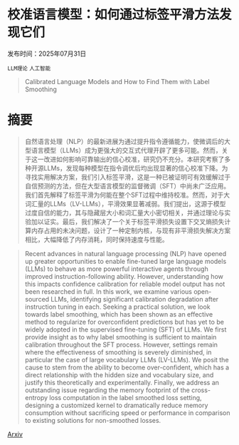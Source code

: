 # 校准语言模型：如何通过标签平滑方法发现它们

发布时间：2025年07月31日

`LLM理论` `人工智能`

> Calibrated Language Models and How to Find Them with Label Smoothing

# 摘要

> 自然语言处理（NLP）的最新进展为通过提升指令遵循能力，使微调后的大型语言模型（LLMs）成为更强大的交互式代理开辟了更多可能。然而，关于这一改进如何影响可靠输出的信心校准，研究仍不充分。本研究考察了多种开源LLMs，发现每种模型在指令调优后均出现显著的信心校准下降。为寻找实用解决方案，我们引入标签平滑，这是一种已被证明可有效缓解过于自信预测的方法，但在大型语言模型的监督微调（SFT）中尚未广泛应用。我们首先解释了标签平滑为何能在整个SFT过程中维持校准。然而，对于大词汇量的LLMs（LV-LLMs），平滑效果显著减弱。我们提出，这源于模型过度自信的能力，其与隐藏层大小和词汇量大小密切相关，并通过理论与实验加以证实。最后，我们解决了一个关于标签平滑损失设置下交叉熵损失计算内存占用的未决问题，设计了一种定制内核，与现有非平滑损失解决方案相比，大幅降低了内存消耗，同时保持速度与性能。

> Recent advances in natural language processing (NLP) have opened up greater opportunities to enable fine-tuned large language models (LLMs) to behave as more powerful interactive agents through improved instruction-following ability. However, understanding how this impacts confidence calibration for reliable model output has not been researched in full. In this work, we examine various open-sourced LLMs, identifying significant calibration degradation after instruction tuning in each. Seeking a practical solution, we look towards label smoothing, which has been shown as an effective method to regularize for overconfident predictions but has yet to be widely adopted in the supervised fine-tuning (SFT) of LLMs. We first provide insight as to why label smoothing is sufficient to maintain calibration throughout the SFT process. However, settings remain where the effectiveness of smoothing is severely diminished, in particular the case of large vocabulary LLMs (LV-LLMs). We posit the cause to stem from the ability to become over-confident, which has a direct relationship with the hidden size and vocabulary size, and justify this theoretically and experimentally. Finally, we address an outstanding issue regarding the memory footprint of the cross-entropy loss computation in the label smoothed loss setting, designing a customized kernel to dramatically reduce memory consumption without sacrificing speed or performance in comparison to existing solutions for non-smoothed losses.

[Arxiv](https://arxiv.org/abs/2508.00264)